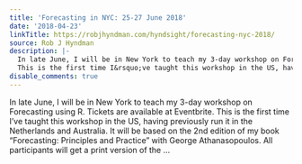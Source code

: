 ```yaml
---
title: 'Forecasting in NYC: 25-27 June 2018'
date: '2018-04-23'
linkTitle: https://robjhyndman.com/hyndsight/forecasting-nyc-2018/
source: Rob J Hyndman
description: |-
  In late June, I will be in New York to teach my 3-day workshop on Forecasting using R. Tickets are available at Eventbrite.
  This is the first time I&rsquo;ve taught this workshop in the US, having previously run it in the Netherlands and Australia. It will be based on the 2nd edition of my book &ldquo;Forecasting: Principles and Practice&rdquo; with George Athanasopoulos. All participants will get a print version of the ...
disable_comments: true
---
```

In late June, I will be in New York to teach my 3-day workshop on Forecasting using R. Tickets are available at Eventbrite.
This is the first time I&rsquo;ve taught this workshop in the US, having previously run it in the Netherlands and Australia. It will be based on the 2nd edition of my book &ldquo;Forecasting: Principles and Practice&rdquo; with George Athanasopoulos. All participants will get a print version of the ...
